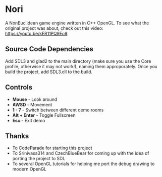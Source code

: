 # Nori
A NonEuclidean game engine written in C++ OpenGL.
To see what the original project was about, check out this video:
https://youtu.be/kEB11PQ9Eo8

## Source Code Dependencies
Add SDL3 and glad2 to the main directory (make sure you use the Core profile, otherwise it may not work!), naming them approporately.  Once you build the project, add SDL3.dll to the build.

## Controls
* **Mouse** - Look around
* **AWSD** - Movement
* **1 - 7** - Switch between different demo rooms
* **Alt + Enter** - Toggle Fullscreen
* **Esc** - Exit demo

## Thanks
- To CodeParade for starting this project
- To Srinivasa314 and CzechBlueBear for coming up with the idea of porting the project to SDL
- To several OpenGL tutorials for helping me port the debug drawing to modern OpenGL